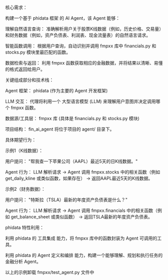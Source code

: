 核心需求：

构建一个基于 phidata 框架 的 AI Agent，该 Agent 能够：

理解自然语言查询： 准确解析用户关于股票K线数据（例如，历史价格、交易量）和财务数据（例如，资产负债表、利润表、现金流量表）的自然语言请求。

智能函数调用： 根据用户查询，自动识别并调用 fmpxx 库中 financials.py 和 stocks.py 模块里最匹配的函数。

数据检索与返回： 利用 fmpxx 函数获取相应的金融数据，并将结果以清晰、易懂的格式返回给用户。

关键组成部分和技术栈：

Agent 框架： phidata (作为主要的 Agent 开发框架)

LLM 交互： 代理将利用一个 大型语言模型 (LLM) 来理解用户意图并决定调用哪个 fmpxx 函数。

数据源/工具层： fmpxx 库 (具体是 financials.py 和 stocks.py 模块)

项目结构： fin_ai_agent 将位于项目的 agent/ 目录下。

具体期望行为：

示例1（K线数据）：

用户提问： "帮我查一下苹果公司（AAPL）最近5天的日K线数据。"

Agent 行为： LLM 解析请求 -> Agent 调用 fmpxx.stocks 中的相关函数（例如 get_daily_kline 或类似函数，如果存在） -> 返回AAPL最近5天的K线数据。

示例2（财务数据）：

用户提问： "特斯拉（TSLA）最新的年度资产负债表是什么？"

Agent 行为： LLM 解析请求 -> Agent 调用 fmpxx.financials 中的相关函数（例如 get_balance_sheet 或类似函数） -> 返回TSLA最新的年度资产负债表。

phidata 特性利用：

利用 phidata 的 工具集成 能力，将 fmpxx 库中的函数封装为 Agent 可调用的工具。

利用 phidata 的 Agent 定义和编排 能力，构建一个能够理解、规划和执行任务的金融分析 Agent。

以上的示例卸载 fmpxx/test_agent.py 文件中
